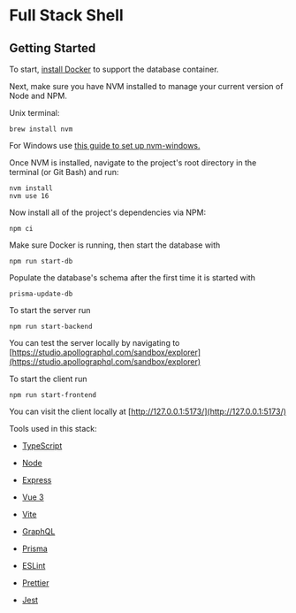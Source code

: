 # Full Stack Shell


## Getting Started

To start, [install Docker](https://docs.docker.com/engine/install/) to support the database container.


Next, make sure you have NVM installed to manage your current version of Node and NPM.

Unix terminal:
```
brew install nvm
```
For Windows use [this guide to set up nvm-windows.](https://learn.microsoft.com/en-us/windows/dev-environment/javascript/nodejs-on-windows)


Once NVM is installed, navigate to the project's root directory in the terminal (or Git Bash) and run:
```
nvm install
nvm use 16
```

Now install all of the project's dependencies via NPM:
```
npm ci
```

Make sure Docker is running, then start the database with
```
npm run start-db
```

Populate the database's schema after the first time it is started with
```
prisma-update-db
```

To start the server run
```
npm run start-backend
```

You can test the server locally by navigating to [https://studio.apollographql.com/sandbox/explorer](https://studio.apollographql.com/sandbox/explorer) 


To start the client run
```
npm run start-frontend
```
You can visit the client locally at [http://127.0.0.1:5173/](http://127.0.0.1:5173/)




Tools used in this stack:
- [TypeScript](https://www.typescriptlang.org/)
- [Node](https://nodejs.org/en/)
- [Express](https://expressjs.com/)
- [Vue 3](https://vuejs.org/)
- [Vite](https://vitejs.dev/)
- [GraphQL](https://www.apollographql.com/tutorials/lift-off-part1)
- [Prisma](https://www.prisma.io/docs)

- [ESLint](https://eslint.org/)
- [Prettier](https://prettier.io/)
- [Jest](https://jestjs.io/)
